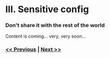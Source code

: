 # III. Sensitive config

### Don't share it with the rest of the world

Content is coming... very, very soon...

### [<< Previous](https://dirtydozen.dev/pages/en/magic-strings.html/pages/en/one-trick-pony-variables.html) | [Next >>](https://dirtydozen.dev/pages/en/magic-strings.html/pages/en/over-configuration.html)